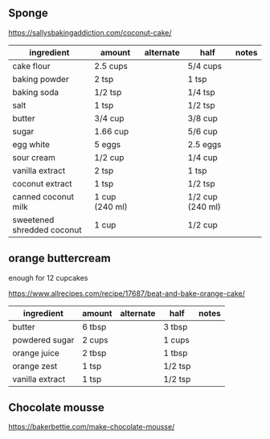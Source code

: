 ## Sponge

https://sallysbakingaddiction.com/coconut-cake/

| ingredient                 | amount         | alternate | half             | notes |
| -------------------------- | -------------- | --------- | ---------------- | ----- |
| cake flour                 | 2.5 cups       |           | 5/4 cups         |       |
| baking powder              | 2 tsp          |           | 1 tsp            |
| baking soda                | 1/2 tsp        |           | 1/4 tsp          |
| salt                       | 1 tsp          |           | 1/2 tsp          |
| butter                     | 3/4 cup        |           | 3/8 cup          |
| sugar                      | 1.66 cup       |           | 5/6 cup          |
| egg white                  | 5 eggs         |           | 2.5 eggs         |
| sour cream                 | 1/2 cup        |           | 1/4 cup          |
| vanilla extract            | 2 tsp          |           | 1 tsp            |
| coconut extract            | 1 tsp          |           | 1/2 tsp          |
| canned coconut milk        | 1 cup (240 ml) |           | 1/2 cup (240 ml) |
| sweetened shredded coconut | 1 cup          |           | 1/2 cup          |

## orange buttercream

enough for 12 cupcakes

https://www.allrecipes.com/recipe/17687/beat-and-bake-orange-cake/

| ingredient      | amount | alternate | half    | notes |
| --------------- | ------ | --------- | ------- | ----- |
| butter          | 6 tbsp |           | 3 tbsp  |       |
| powdered sugar  | 2 cups |           | 1 cups  |
| orange juice    | 2 tbsp |           | 1 tbsp  |
| orange zest     | 1 tsp  |           | 1/2 tsp |
| vanilla extract | 1 tsp  |           | 1/2 tsp |

## Chocolate mousse

https://bakerbettie.com/make-chocolate-mousse/
